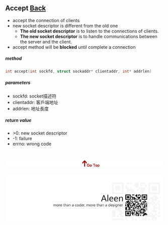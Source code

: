 ## Accept [Back](./../Coding.md)

- accept the connection of clients
- new socket descriptor is different from the old one
	- **The old socket descriptor** is to listen to the connections of clients. 
	- **The new socket descriptor** is to handle communications between the server and the client.
- accept method will be **blocked** until complete a connection

##### method

```c
int accept(int sockfd, struct sockaddr* clientaddr, int* addrlen)
```

##### parameters
- sockfd: socket描述符
- clientaddr: 客戶端地址
- addrlen: 地址長度

##### return value
- \>0: new socket descriptor
- -1: failure
- errno: wrong code

<a href="#" style="left:200px;"><img src="./../../../pic/gotop.png"></a>
=====
<a href="http://aleen42.github.io/" target="_blank" ><img src="./../../../pic/tail.gif"></a>
